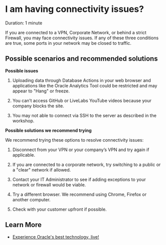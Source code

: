 # I am having connectivity issues?

Duration: 1 minute

If you are connected to a VPN, Corporate Network, or behind a strict Firewall, you may face connectivity issues. If any of these three conditions are true, some ports in your network may be closed to traffic.

## Possible scenarios and recommended solutions

**Possible issues**

1.  Uploading data through Database Actions in your web browser and applications like the Oracle Analytics Tool could be restricted and may appear to "Hang" or freeze.

2.  You can’t access GitHub or LiveLabs YouTube videos because your company blocks the site.

3. You may not able to connect via SSH to the server as described in the workshop.

**Possible solutions we recommend trying**

We recommend trying these options to resolve connectivity issues:

1.   Disconnect from your VPN or your company’s VPN and try again if applicable.

2.  If you are connected to a corporate network, try switching to a public or a "clear" network if allowed.

3.  Contact your IT Administrator to see if adding exceptions to your network or firewall would be viable.

4.  Try a different browser. We recommend using Chrome, Firefox or another computer.

5.  Check with your customer upfront if possible.

## Learn More

* [Experience Oracle's best technology, live!](http://developer.oracle.com/livelabs)